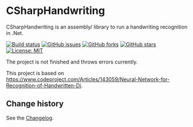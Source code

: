 CSharpHandwriting
====================================

CSharpHandwriting is an assembly/ library to run a handwriting recognition in .Net.

[![Build status](https://ci.appveyor.com/api/projects/status/l77q1a5mb64954qc?svg=true)](https://ci.appveyor.com/project/SeppPenner/csharphandwriting)
[![GitHub issues](https://img.shields.io/github/issues/SeppPenner/CSharpHandwriting.svg)](https://github.com/SeppPenner/CSharpHandwriting/issues)
[![GitHub forks](https://img.shields.io/github/forks/SeppPenner/CSharpHandwriting.svg)](https://github.com/SeppPenner/CSharpHandwriting/network)
[![GitHub stars](https://img.shields.io/github/stars/SeppPenner/CSharpHandwriting.svg)](https://github.com/SeppPenner/CSharpHandwriting/stargazers)
[![License: MIT](https://img.shields.io/badge/License-MIT-blue.svg)](https://raw.githubusercontent.com/SeppPenner/CSharpHandwriting/master/License.txt)

The project is not finished and throws errors currently.

This project is based on https://www.codeproject.com/Articles/143059/Neural-Network-for-Recognition-of-Handwritten-Di.

Change history
--------------

See the [Changelog](https://github.com/SeppPenner/CSharpHandwriting/blob/master/Changelog.md).